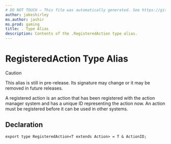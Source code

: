 ```yaml
---
# DO NOT TOUCH — This file was automatically generated. See https://github.com/mojang/minecraftapidocsgenerator to modify descriptions, examples, etc.
author: jakeshirley
ms.author: jashir
ms.prod: gaming
title: . Type Alias
description: Contents of the .RegisteredAction type alias.
---
```

# RegisteredAction Type Alias

> [!CAUTION]
> This alias is still in pre-release.  Its signature may change or it may be removed in future releases.

A registered action is an action that has been registered with the action manager system and has a unique ID representing the action now. An action must be registered before it can be used in other systems.

## Declaration
`export type RegisteredAction<T extends Action> = T & ActionID;`
